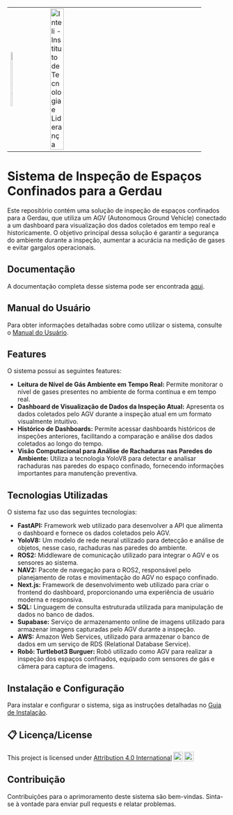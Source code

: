 <table>
<tr>
<td>
<a href= "https://www2.gerdau.com.br/"><img src="https://upload.wikimedia.org/wikipedia/commons/thumb/8/89/Gerdau_logo_%282011%29.svg/1200px-Gerdau_logo_%282011%29.svg.png" alt="Gerdau" border="0" width="20%"></a>
</td>
<td><a href= "https://www.inteli.edu.br/"><img src="https://www.inteli.edu.br/wp-content/uploads/2021/08/20172028/marca_1-2.png" alt="Inteli - Instituto de Tecnologia e Liderança" border="0" width="30%"></a>
</td>
</tr>
</table>

# Sistema de Inspeção de Espaços Confinados para a Gerdau

Este repositório contém uma solução de inspeção de espaços confinados para a Gerdau, que utiliza um AGV (Autonomous Ground Vehicle) conectado a um dashboard para visualização dos dados coletados em tempo real e historicamente. O objetivo principal dessa solução é garantir a segurança do ambiente durante a inspeção, aumentar a acurácia na medição de gases e evitar gargalos operacionais.

## Documentação

A documentação completa desse sistema pode ser encontrada [aqui](https://github.com/2023M6T2-Inteli/lincore/blob/main/docs/index.md#miss%C3%A3o-do-projeto).

## Manual do Usuário

Para obter informações detalhadas sobre como utilizar o sistema, consulte o [Manual do Usuário](https://github.com/2023M6T2-Inteli/lincore/blob/main/docs/Manual.md).

## Features

O sistema possui as seguintes features:

- **Leitura de Nível de Gás Ambiente em Tempo Real:** Permite monitorar o nível de gases presentes no ambiente de forma contínua e em tempo real.
- **Dashboard de Visualização de Dados da Inspeção Atual:** Apresenta os dados coletados pelo AGV durante a inspeção atual em um formato visualmente intuitivo.
- **Histórico de Dashboards:** Permite acessar dashboards históricos de inspeções anteriores, facilitando a comparação e análise dos dados coletados ao longo do tempo.
- **Visão Computacional para Análise de Rachaduras nas Paredes do Ambiente:** Utiliza a tecnologia YoloV8 para detectar e analisar rachaduras nas paredes do espaço confinado, fornecendo informações importantes para manutenção preventiva.

## Tecnologias Utilizadas

O sistema faz uso das seguintes tecnologias:

- **FastAPI:** Framework web utilizado para desenvolver a API que alimenta o dashboard e fornece os dados coletados pelo AGV.
- **YoloV8:** Um modelo de rede neural utilizado para detecção e análise de objetos, nesse caso, rachaduras nas paredes do ambiente.
- **ROS2:** Middleware de comunicação utilizado para integrar o AGV e os sensores ao sistema.
- **NAV2:** Pacote de navegação para o ROS2, responsável pelo planejamento de rotas e movimentação do AGV no espaço confinado.
- **Next.js:** Framework de desenvolvimento web utilizado para criar o frontend do dashboard, proporcionando uma experiência de usuário moderna e responsiva.
- **SQL:** Linguagem de consulta estruturada utilizada para manipulação de dados no banco de dados.
- **Supabase:** Serviço de armazenamento online de imagens utilizado para armazenar imagens capturadas pelo AGV durante a inspeção.
- **AWS:** Amazon Web Services, utilizado para armazenar o banco de dados em um serviço de RDS (Relational Database Service).
- **Robô: Turtlebot3 Burguer:** Robô utilizado como AGV para realizar a inspeção dos espaços confinados, equipado com sensores de gás e câmera para captura de imagens.

## Instalação e Configuração

Para instalar e configurar o sistema, siga as instruções detalhadas no [Guia de Instalação](https://github.com/2023M6T2-Inteli/lincore/blob/main/docs/index.md#miss%C3%A3o-do-projeto).

## 📋 Licença/License

<p xmlns:cc="http://creativecommons.org/ns#" xmlns:dct="http://purl.org/dc/terms/"> This project is licensed under <a href="http://creativecommons.org/licenses/by/4.0/?ref=chooser-v1" target="_blank" rel="license noopener noreferrer" style="display:inline-block;">Attribution 4.0 International<img style="height:22px!important;margin-left:3px;vertical-align:text-bottom;" src="https://mirrors.creativecommons.org/presskit/icons/cc.svg?ref=chooser-v1"><img style="height:22px!important;margin-left:3px;vertical-align:text-bottom;" src="https://mirrors.creativecommons.org/presskit/icons/by.svg?ref=chooser-v1"></a></p>

## Contribuição

Contribuições para o aprimoramento deste sistema são bem-vindas. Sinta-se à vontade para enviar pull requests e relatar problemas.


